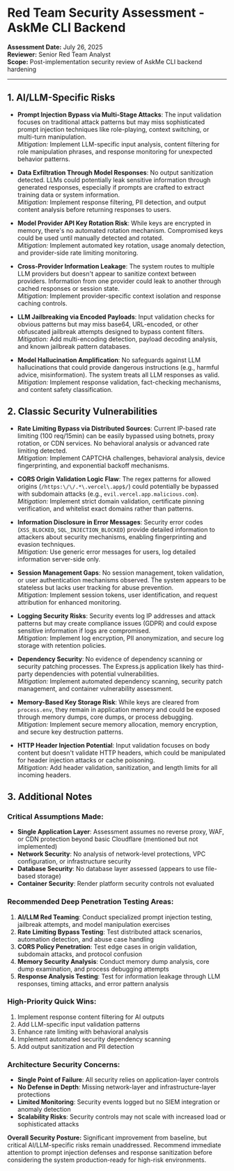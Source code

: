 # Red Team Security Assessment - AskMe CLI Backend

**Assessment Date:** July 26, 2025  
**Reviewer:** Senior Red Team Analyst  
**Scope:** Post-implementation security review of AskMe CLI backend hardening  

---

## 1. AI/LLM-Specific Risks

- **Prompt Injection Bypass via Multi-Stage Attacks**: The input validation focuses on traditional attack patterns but may miss sophisticated prompt injection techniques like role-playing, context switching, or multi-turn manipulation.  
  *Mitigation:* Implement LLM-specific input analysis, content filtering for role manipulation phrases, and response monitoring for unexpected behavior patterns.

- **Data Exfiltration Through Model Responses**: No output sanitization detected. LLMs could potentially leak sensitive information through generated responses, especially if prompts are crafted to extract training data or system information.  
  *Mitigation:* Implement response filtering, PII detection, and output content analysis before returning responses to users.

- **Model Provider API Key Rotation Risk**: While keys are encrypted in memory, there's no automated rotation mechanism. Compromised keys could be used until manually detected and rotated.  
  *Mitigation:* Implement automated key rotation, usage anomaly detection, and provider-side rate limiting monitoring.

- **Cross-Provider Information Leakage**: The system routes to multiple LLM providers but doesn't appear to sanitize context between providers. Information from one provider could leak to another through cached responses or session state.  
  *Mitigation:* Implement provider-specific context isolation and response caching controls.

- **LLM Jailbreaking via Encoded Payloads**: Input validation checks for obvious patterns but may miss base64, URL-encoded, or other obfuscated jailbreak attempts designed to bypass content filters.  
  *Mitigation:* Add multi-encoding detection, payload decoding analysis, and known jailbreak pattern databases.

- **Model Hallucination Amplification**: No safeguards against LLM hallucinations that could provide dangerous instructions (e.g., harmful advice, misinformation). The system treats all LLM responses as valid.  
  *Mitigation:* Implement response validation, fact-checking mechanisms, and content safety classification.

## 2. Classic Security Vulnerabilities

- **Rate Limiting Bypass via Distributed Sources**: Current IP-based rate limiting (100 req/15min) can be easily bypassed using botnets, proxy rotation, or CDN services. No behavioral analysis or advanced rate limiting detected.  
  *Mitigation:* Implement CAPTCHA challenges, behavioral analysis, device fingerprinting, and exponential backoff mechanisms.

- **CORS Origin Validation Logic Flaw**: The regex patterns for allowed origins (`/https:\/\/.*\.vercel\.app$/`) could potentially be bypassed with subdomain attacks (e.g., `evil.vercel.app.malicious.com`).  
  *Mitigation:* Implement strict domain validation, certificate pinning verification, and whitelist exact domains rather than patterns.

- **Information Disclosure in Error Messages**: Security error codes (`XSS_BLOCKED`, `SQL_INJECTION_BLOCKED`) provide detailed information to attackers about security mechanisms, enabling fingerprinting and evasion techniques.  
  *Mitigation:* Use generic error messages for users, log detailed information server-side only.

- **Session Management Gaps**: No session management, token validation, or user authentication mechanisms observed. The system appears to be stateless but lacks user tracking for abuse prevention.  
  *Mitigation:* Implement session tokens, user identification, and request attribution for enhanced monitoring.

- **Logging Security Risks**: Security events log IP addresses and attack patterns but may create compliance issues (GDPR) and could expose sensitive information if logs are compromised.  
  *Mitigation:* Implement log encryption, PII anonymization, and secure log storage with retention policies.

- **Dependency Security**: No evidence of dependency scanning or security patching processes. The Express.js application likely has third-party dependencies with potential vulnerabilities.  
  *Mitigation:* Implement automated dependency scanning, security patch management, and container vulnerability assessment.

- **Memory-Based Key Storage Risk**: While keys are cleared from `process.env`, they remain in application memory and could be exposed through memory dumps, core dumps, or process debugging.  
  *Mitigation:* Implement secure memory allocation, memory encryption, and secure key destruction patterns.

- **HTTP Header Injection Potential**: Input validation focuses on body content but doesn't validate HTTP headers, which could be manipulated for header injection attacks or cache poisoning.  
  *Mitigation:* Add header validation, sanitization, and length limits for all incoming headers.

## 3. Additional Notes

### **Critical Assumptions Made:**
- **Single Application Layer**: Assessment assumes no reverse proxy, WAF, or CDN protection beyond basic Cloudflare (mentioned but not implemented)
- **Network Security**: No analysis of network-level protections, VPC configuration, or infrastructure security
- **Database Security**: No database layer assessed (appears to use file-based storage)
- **Container Security**: Render platform security controls not evaluated

### **Recommended Deep Penetration Testing Areas:**

1. **AI/LLM Red Teaming**: Conduct specialized prompt injection testing, jailbreak attempts, and model manipulation exercises
2. **Rate Limiting Bypass Testing**: Test distributed attack scenarios, automation detection, and abuse case handling
3. **CORS Policy Penetration**: Test edge cases in origin validation, subdomain attacks, and protocol confusion
4. **Memory Security Analysis**: Conduct memory dump analysis, core dump examination, and process debugging attempts
5. **Response Analysis Testing**: Test for information leakage through LLM responses, timing attacks, and error pattern analysis

### **High-Priority Quick Wins:**
1. Implement response content filtering for AI outputs
2. Add LLM-specific input validation patterns
3. Enhance rate limiting with behavioral analysis
4. Implement automated security dependency scanning
5. Add output sanitization and PII detection

### **Architecture Security Concerns:**
- **Single Point of Failure**: All security relies on application-layer controls
- **No Defense in Depth**: Missing network-layer and infrastructure-layer protections
- **Limited Monitoring**: Security events logged but no SIEM integration or anomaly detection
- **Scalability Risks**: Security controls may not scale with increased load or sophisticated attacks

**Overall Security Posture:** Significant improvement from baseline, but critical AI/LLM-specific risks remain unaddressed. Recommend immediate attention to prompt injection defenses and response sanitization before considering the system production-ready for high-risk environments.
